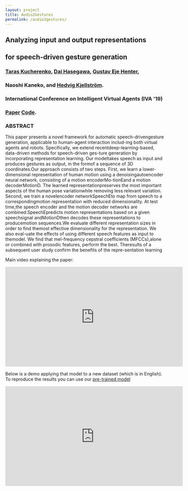 ```yaml
---
layout: project
title: Audio2Gestures
permalink: /audio2gestures/
---
```


## Analyzing input and output representations
## for speech-driven gesture generation
### [Taras  Kucherenko](https://svito-zar.github.io),  [Dai  Hasegawa](https://hasegawadai.info/), [Gustav  Eje  Henter](https://people.kth.se/~ghe/),
### Naoshi  Kaneko, and [Hedvig Kjellström](http://www.csc.kth.se/~hedvig/). 
### International Conference on Intelligent Virtual Agents (IVA '19)

###                   [Paper](https://www.researchgate.net/publication/331645229_Analyzing_Input_and_Output_Representations_for_Speech-Driven_Gesture_Generation)                         [Code](https://github.com/GestureGeneration/Speech_driven_gesture_generation_with_autoencoder).

### ABSTRACT
This paper presents a novel framework for automatic speech-drivengesture generation, applicable to human-agent interaction includ-ing both virtual agents and robots. Specifically, we extend recentdeep-learning-based, data-driven methods for speech-driven ges-ture generation by incorporating representation learning. Our modeltakes speech as input and produces gestures as output, in the formof a sequence of 3D coordinates.Our approach consists of two steps. First, we learn a lower-dimensional representation of human motion using a denoisingautoencoder neural network, consisting of a motion encoderMo-tionEand a motion decoderMotionD. The learned representationpreserves the most important aspects of the human pose variationwhile removing less relevant variation. Second, we train a novelencoder networkSpeechEto map from speech to a correspondingmotion representation with reduced dimensionality. At test time,the speech encoder and the motion decoder networks are combined:SpeechEpredicts motion representations based on a given speechsignal andMotionDthen decodes these representations to producemotion sequences.We evaluate different representation sizes in order to find themost effective dimensionality for the representation. We also eval-uate the effects of using different speech features as input to themodel. We find that mel-frequency cepstral coefficients (MFCCs),alone or combined with prosodic features, perform the best. Theresults of a subsequent user study confirm the benefits of the repre-sentation learning

Main video explaining the paper:

<iframe width="560" height="315" src="https://www.youtube.com/embed/Iv7UBe92zrw" frameborder="0" allow="accelerometer; autoplay; encrypted-media; gyroscope; picture-in-picture" allowfullscreen></iframe>

Below is a demo applying that model to a new dataset (which is in English).
To reproduce the results you can use our [pre-trained model](https://github.com/Svito-zar/speech-driven-hand-gesture-generation-demo)

<iframe width="560" height="315" src="https://youtube.com/embed/tQLVyTVtsSU" frameborder="0" allow="accelerometer; autoplay; encrypted-media; gyroscope; picture-in-picture" allowfullscreen></iframe>

